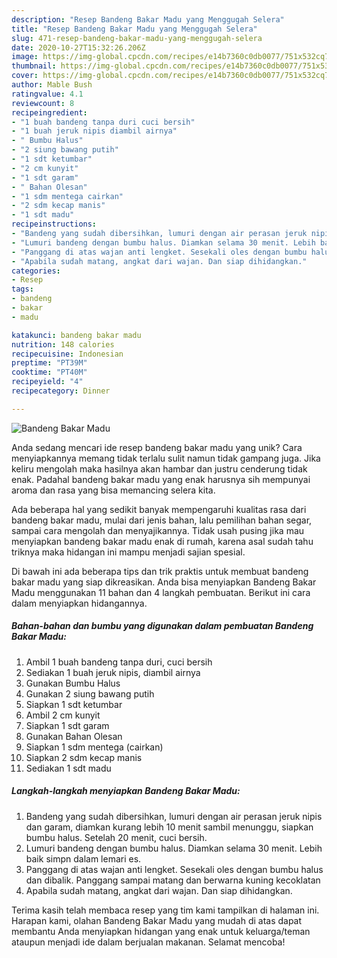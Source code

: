```yaml
---
description: "Resep Bandeng Bakar Madu yang Menggugah Selera"
title: "Resep Bandeng Bakar Madu yang Menggugah Selera"
slug: 471-resep-bandeng-bakar-madu-yang-menggugah-selera
date: 2020-10-27T15:32:26.206Z
image: https://img-global.cpcdn.com/recipes/e14b7360c0db0077/751x532cq70/bandeng-bakar-madu-foto-resep-utama.jpg
thumbnail: https://img-global.cpcdn.com/recipes/e14b7360c0db0077/751x532cq70/bandeng-bakar-madu-foto-resep-utama.jpg
cover: https://img-global.cpcdn.com/recipes/e14b7360c0db0077/751x532cq70/bandeng-bakar-madu-foto-resep-utama.jpg
author: Mable Bush
ratingvalue: 4.1
reviewcount: 8
recipeingredient:
- "1 buah bandeng tanpa duri cuci bersih"
- "1 buah jeruk nipis diambil airnya"
- " Bumbu Halus"
- "2 siung bawang putih"
- "1 sdt ketumbar"
- "2 cm kunyit"
- "1 sdt garam"
- " Bahan Olesan"
- "1 sdm mentega cairkan"
- "2 sdm kecap manis"
- "1 sdt madu"
recipeinstructions:
- "Bandeng yang sudah dibersihkan, lumuri dengan air perasan jeruk nipis dan garam, diamkan kurang lebih 10 menit sambil menunggu, siapkan bumbu halus. Setelah 20 menit, cuci bersih."
- "Lumuri bandeng dengan bumbu halus. Diamkan selama 30 menit. Lebih baik simpn dalam lemari es."
- "Panggang di atas wajan anti lengket. Sesekali oles dengan bumbu halus dan dibalik. Panggang sampai matang dan berwarna kuning kecoklatan"
- "Apabila sudah matang, angkat dari wajan. Dan siap dihidangkan."
categories:
- Resep
tags:
- bandeng
- bakar
- madu

katakunci: bandeng bakar madu 
nutrition: 148 calories
recipecuisine: Indonesian
preptime: "PT39M"
cooktime: "PT40M"
recipeyield: "4"
recipecategory: Dinner

---
```



![Bandeng Bakar Madu](https://img-global.cpcdn.com/recipes/e14b7360c0db0077/751x532cq70/bandeng-bakar-madu-foto-resep-utama.jpg)

Anda sedang mencari ide resep bandeng bakar madu yang unik? Cara menyiapkannya memang tidak terlalu sulit namun tidak gampang juga. Jika keliru mengolah maka hasilnya akan hambar dan justru cenderung tidak enak. Padahal bandeng bakar madu yang enak harusnya sih mempunyai aroma dan rasa yang bisa memancing selera kita.

Ada beberapa hal yang sedikit banyak mempengaruhi kualitas rasa dari bandeng bakar madu, mulai dari jenis bahan, lalu pemilihan bahan segar, sampai cara mengolah dan menyajikannya. Tidak usah pusing jika mau menyiapkan bandeng bakar madu enak di rumah, karena asal sudah tahu triknya maka hidangan ini mampu menjadi sajian spesial.




Di bawah ini ada beberapa tips dan trik praktis untuk membuat bandeng bakar madu yang siap dikreasikan. Anda bisa menyiapkan Bandeng Bakar Madu menggunakan 11 bahan dan 4 langkah pembuatan. Berikut ini cara dalam menyiapkan hidangannya.

<!--inarticleads1-->

##### Bahan-bahan dan bumbu yang digunakan dalam pembuatan Bandeng Bakar Madu:

1. Ambil 1 buah bandeng tanpa duri, cuci bersih
1. Sediakan 1 buah jeruk nipis, diambil airnya
1. Gunakan  Bumbu Halus
1. Gunakan 2 siung bawang putih
1. Siapkan 1 sdt ketumbar
1. Ambil 2 cm kunyit
1. Siapkan 1 sdt garam
1. Gunakan  Bahan Olesan
1. Siapkan 1 sdm mentega (cairkan)
1. Siapkan 2 sdm kecap manis
1. Sediakan 1 sdt madu




<!--inarticleads2-->

##### Langkah-langkah menyiapkan Bandeng Bakar Madu:

1. Bandeng yang sudah dibersihkan, lumuri dengan air perasan jeruk nipis dan garam, diamkan kurang lebih 10 menit sambil menunggu, siapkan bumbu halus. Setelah 20 menit, cuci bersih.
1. Lumuri bandeng dengan bumbu halus. Diamkan selama 30 menit. Lebih baik simpn dalam lemari es.
1. Panggang di atas wajan anti lengket. Sesekali oles dengan bumbu halus dan dibalik. Panggang sampai matang dan berwarna kuning kecoklatan
1. Apabila sudah matang, angkat dari wajan. Dan siap dihidangkan.




Terima kasih telah membaca resep yang tim kami tampilkan di halaman ini. Harapan kami, olahan Bandeng Bakar Madu yang mudah di atas dapat membantu Anda menyiapkan hidangan yang enak untuk keluarga/teman ataupun menjadi ide dalam berjualan makanan. Selamat mencoba!
